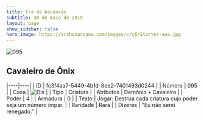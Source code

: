 ```yaml
---
title: Era da Ascensão
subtitle: 30 de maio de 2019
layout: page
show_sidebar: false
hero_image: https://archonarcana.com/images/c/c6/Starter-aoa.jpg
---
```


![095](https://cdn.keyforgegame.com/media/card_front/pt/435_095_H728P3QFJ5H_pt.png)

## Cavaleiro de Ônix

|----|----|
| ID | fc3f4aa7-5449-4b1d-8ee2-7401493d0244 |
| Número | 095 |
| Casa | ![Dis](https://archonarcana.com/images/thumb/e/e8/Dis.png/22px-Dis.png "Dis") |
| Tipo | Criatura |
| Atributos | Demônio • Cavaleiro |
| Poder | 4 |
| Armadura | 0 |
| Texto | Jogar: Destrua cada criatura cujo poder seja um número ímpar. |
| Raridade | Rara |
| Dizeres | ”Eu não serei renegado.” |